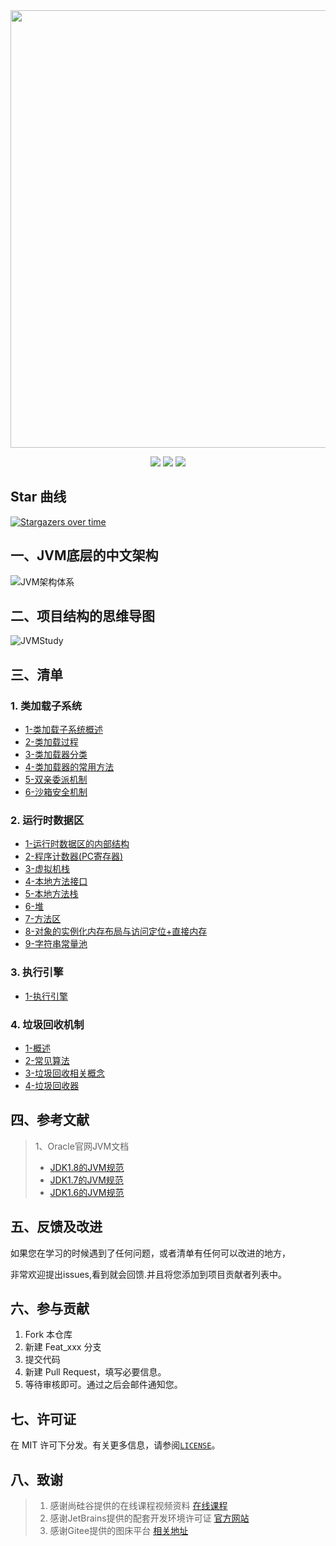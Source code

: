 
<center>
<img src="https://gitee.com/ShaoxiongDu/imageBed/raw/master/info.jpg" style="width:700px" >
</center>

<p align="center">
    <img src="https://img.shields.io/badge/JVM-底层原理解析-yellow">
    <img src="https://img.shields.io/badge/JVM-面试知识整理-green">
  <img src="https://visitor-badge.glitch.me/badge?page_id=shaoxiongdu.JVMStudy" >
</p>

## Star 曲线
[![Stargazers over time](https://starchart.cc/shaoxiongdu/JVMStudy.svg)](https://github.com/shaoxiongdu/JVMStudy)

## 一、JVM底层的中文架构

![JVM架构体系](https://gitee.com/ShaoxiongDu/imageBed/raw/master/%E7%AC%AC02%E7%AB%A0_JVM%E6%9E%B6%E6%9E%84-%E4%B8%AD.jpg)

## 二、项目结构的思维导图 

![JVMStudy](https://github.com/shaoxiongdu/JVMStudy/blob/main/JVMStudy.png)

## 三、清单 

### 1. 类加载子系统

 -	[1-类加载子系统概述](https://github.com/shaoxiongdu/JVMStudy/blob/main/01-类加载子系统/01-类加载子系统.md)
 -	[2-类加载过程](https://github.com/shaoxiongdu/JVMStudy/blob/main/01-类加载子系统/02-类加载过程.md)
 -  [3-类加载器分类](https://github.com/shaoxiongdu/JVMStudy/blob/main/01-类加载子系统/03-类加载器的分类.md)
 -  [4-类加载器的常用方法](https://github.com/shaoxiongdu/JVMStudy/blob/main/01-类加载子系统/04-类加载器的常用方法.md)
 -  [5-双亲委派机制](https://github.com/shaoxiongdu/JVMStudy/blob/main/01-类加载子系统/05-双亲委派机制.md)
 -  [6-沙箱安全机制](https://github.com/shaoxiongdu/JVMStudy/blob/main/01-类加载子系统/06-沙箱安全机制.md)

### 2.  运行时数据区 

-	[1-运行时数据区的内部结构](https://github.com/shaoxiongdu/JVMStudy/blob/main/02-运行时数据区/01-运行时数据区内部结构.md)
-	[2-程序计数器(PC寄存器)](https://github.com/shaoxiongdu/JVMStudy/blob/main/02-运行时数据区/02-程序计数器(PC寄存器).md)
-	[3-虚拟机栈](https://github.com/shaoxiongdu/JVMStudy/blob/main/02-运行时数据区/03-虚拟机栈.md)
-	[4-本地方法接口](https://github.com/shaoxiongdu/JVMStudy/blob/main/02-运行时数据区/04-本地方法接口.md)
-	[5-本地方法栈](https://github.com/shaoxiongdu/JVMStudy/blob/main/02-运行时数据区/05-本地方法栈.md)
-	[6-堆](https://github.com/shaoxiongdu/JVMStudy/blob/main/02-运行时数据区/06-堆.md)
-	[7-方法区](https://github.com/shaoxiongdu/JVMStudy/blob/main/02-运行时数据区/07-方法区.md)
-	[8-对象的实例化内存布局与访问定位+直接内存](https://github.com/shaoxiongdu/JVMStudy/blob/main/02-运行时数据区/08-对象的实例化内存布局与访问定位+直接内存.md)
-	[9-字符串常量池](https://github.com/shaoxiongdu/JVMStudy/blob/main/02-运行时数据区/09-字符串常量池.md)

### 3. 执行引擎
- [1-执行引擎](https://github.com/shaoxiongdu/JVMStudy/blob/main/03-JVM执行引擎/JVM执行引擎.md)

### 4. 垃圾回收机制
- [1-概述](https://github.com/shaoxiongdu/JVMStudy/blob/main/04-垃圾回收机制/01-垃圾回收概述.md)
- [2-常见算法](https://github.com/shaoxiongdu/JVMStudy/blob/main/04-垃圾回收机制/02-垃圾回收相关算法.md)
- [3-垃圾回收相关概念](https://github.com/shaoxiongdu/JVMStudy/blob/main/04-垃圾回收机制/03-垃圾回收相关概念.md)
- [4-垃圾回收器](https://github.com/shaoxiongdu/JVMStudy/blob/main/04-垃圾回收机制/04-垃圾回收器.md)

## 四、参考文献

> 1、Oracle官网JVM文档
>
> - [JDK1.8的JVM规范](https://docs.oracle.com/javase/specs/jvms/se8/html/)
> - [JDK1.7的JVM规范](https://docs.oracle.com/javase/specs/jvms/se7/html)
> - [JDK1.6的JVM规范](https://docs.oracle.com/javase/specs/jvms/se6/html)

## 五、反馈及改进

如果您在学习的时候遇到了任何问题，或者清单有任何可以改进的地方，

非常欢迎提出issues,看到就会回馈.并且将您添加到项目贡献者列表中。

## 六、参与贡献

1. Fork 本仓库
2. 新建 Feat_xxx 分支
3. 提交代码
4. 新建 Pull Request，填写必要信息。
5. 等待审核即可。通过之后会邮件通知您。

## 七、许可证

在 MIT 许可下分发。有关更多信息，请参阅[`LICENSE`](https://github.com/shaoxiongdu/JVMStudy/blob/main/LICENSE)。

## 八、致谢

>  1. 感谢尚硅谷提供的在线课程视频资料 [在线课程](https://www.bilibili.com/video/BV1PJ411n7xZ)
>  2. 感谢JetBrains提供的配套开发环境许可证 [官方网站](https://www.jetbrains.com/)
>  3. 感谢Gitee提供的图床平台 [相关地址](https://gitee.com/ShaoxiongDu/imageBed)


